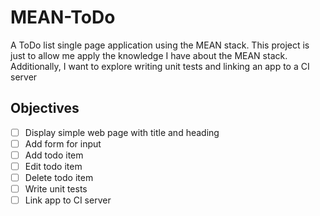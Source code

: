 # MEAN-ToDo
A ToDo list single page application using the MEAN stack. This project is just to allow me apply the knowledge I have about the MEAN stack. Additionally, I want to explore writing unit tests and linking an app to a CI server

## Objectives
* [ ] Display simple web page with title and heading
* [ ] Add form for input
* [ ] Add todo item
* [ ] Edit todo item
* [ ] Delete todo item
* [ ] Write unit tests
* [ ] Link app to CI server
